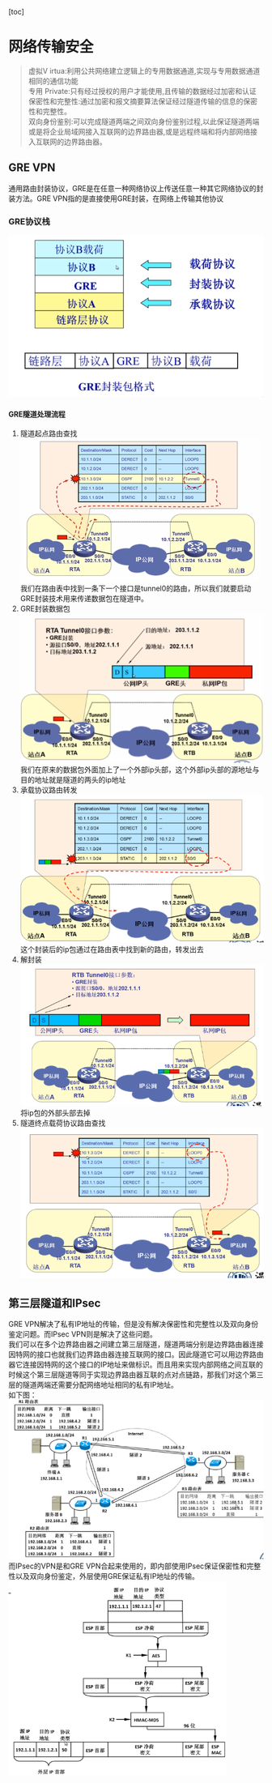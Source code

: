 [toc]
# 网络传输安全
>虚拟Ⅴ irtua:利用公共网络建立逻辑上的专用数据通道,实现与专用数据通道相同的通信功能  
专用 Private:只有经过授权的用户才能使用,且传输的数据经过加密和认证
保密性和完整性:通过加密和报文摘要算法保证经过隧道传输的信息的保密性和完整性。  
双向身份鉴别:可以完成隧道两端之间双向身份鉴别过程,以此保证隧道两端或是将企业局域网接入互联网的边界路由器,或是远程终端和将内部网络接入互联网的边界路由器。   

## GRE VPN
通用路由封装协议，GRE是在任意一种网络协议上传送任意一种其它网络协议的封装方法。GRE VPN指的是直接使用GRE封装，在网络上传输其他协议
### GRE协议栈
![image.png](pictures/4sk87uy1fe.png)
#### GRE隧道处理流程
1. 隧道起点路由查找
![image.png](pictures/z54h1xjvt98.png)
我们在路由表中找到一条下一个接口是tunnel0的路由，所以我们就要启动GRE封装技术用来传递数据包在隧道中。
2. GRE封装数据包
![image.png](pictures/bnphc1hjho8.png)
我们在原来的数据包外面加上了一个外部ip头部，这个外部ip头部的源地址与目的地址就是隧道的两头的ip地址
3. 承载协议路由转发
![image.png](pictures/q21y2j947np.png)
这个封装后的ip包通过在路由表中找到新的路由，转发出去
4. 解封装
![image.png](pictures/3r9ew80hat4.png)
将ip包的外部头部去掉
5. 隧道终点载荷协议路由查找
![image.png](pictures/u5b0juhve58.png)  

## 第三层隧道和IPsec
GRE VPN解决了私有IP地址的传输，但是没有解决保密性和完整性以及双向身份鉴定问题。而IPsec VPN则是解决了这些问题。  
我们可以在多个边界路由器之间建立第三层隧道，隧道两端分别是边界路由器连接因特网的接口也就我们边界路由器连接互联网的接口。因此隧道它可以用边界路由器它连接因特网的这个接口的IP地址来做标识。而且用来实现内部网络之间互联的时候这个第三层隧道等同于实现边界路由器互联的点对点链路，那我们对这个第三层的隧道两端还需要分配网络地址相同的私有IP地址。  
如下图：
![image.png](pictures/d4rhxcp9nxe.png)
而IPsec的VPN是和GRE VPN合起来使用的，即内部使用IPsec保证保密性和完整性以及双向身份鉴定，外层使用GRE保证私有IP地址的传输。
![image.png](pictures/5umrpexlvd9.png)
